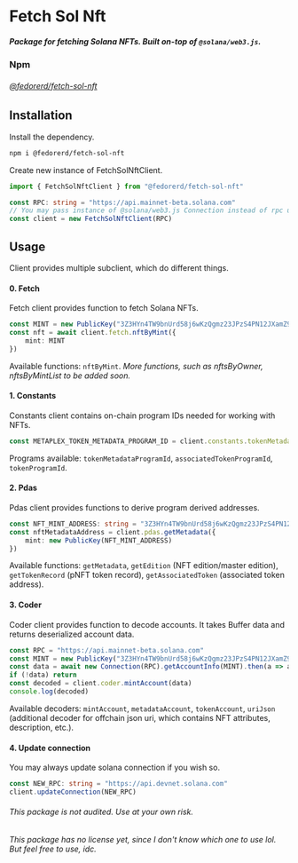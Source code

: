 # __Fetch Sol Nft__

##### Package for fetching Solana NFTs. Built on-top of `@solana/web3.js`.

### __Npm__
###### [@fedorerd/fetch-sol-nft](https://www.npmjs.com/package/@fedorerd/fetch-sol-nft)

## __Installation__

Install the dependency.
```sh
npm i @fedorerd/fetch-sol-nft
```
Create new instance of FetchSolNftClient.
```ts
import { FetchSolNftClient } from "@fedorerd/fetch-sol-nft"

const RPC: string = "https://api.mainnet-beta.solana.com"
// You may pass instance of @solana/web3.js Connection instead of rpc url string
const client = new FetchSolNftClient(RPC)
```

## __Usage__
Client provides multiple subclient, which do different things.

#### 0. __Fetch__
Fetch client provides function to fetch Solana NFTs.
```ts
const MINT = new PublicKey("3Z3HYn4TW9bnUrd58j6wKzQgmz23JPzS4PN12JXamZ9n")
const nft = await client.fetch.nftByMint({
    mint: MINT
})
```
Available functions: `nftByMint`.
_More functions, such as nftsByOwner, nftsByMintList to be added soon._

#### 1. __Constants__
Constants client contains on-chain program IDs needed for working with NFTs.
```ts
const METAPLEX_TOKEN_METADATA_PROGRAM_ID = client.constants.tokenMetadataProgramId
```
Programs available: `tokenMetadataProgramId`, `associatedTokenProgramId`, `tokenProgramId`.

#### 2. __Pdas__
Pdas client provides functions to derive program derived addresses.
```ts
const NFT_MINT_ADDRESS: string = "3Z3HYn4TW9bnUrd58j6wKzQgmz23JPzS4PN12JXamZ9n"
const nftMetadataAddress = client.pdas.getMetadata({
    mint: new PublicKey(NFT_MINT_ADDRESS)
})
```
Available functions: `getMetadata`, `getEdition` (NFT edition/master edition), `getTokenRecord` (pNFT token record), `getAssociatedToken` (associated token address).

#### 3. __Coder__
Coder client provides function to decode accounts. It takes Buffer data and returns deserialized account data.
```ts
const RPC = "https://api.mainnet-beta.solana.com"
const MINT = new PublicKey("3Z3HYn4TW9bnUrd58j6wKzQgmz23JPzS4PN12JXamZ9n")
const data = await new Connection(RPC).getAccountInfo(MINT).then(a => a?.data)
if (!data) return
const decoded = client.coder.mintAccount(data)
console.log(decoded)
```
Available decoders: `mintAccount`, `metadataAccount`, `tokenAccount`, `uriJson` (additional decoder for offchain json uri, which contains NFT attributes, description, etc.).

#### 4. __Update connection__
You may always update solana connection if you wish so.
```ts
const NEW_RPC: string = "https://api.devnet.solana.com"
client.updateConnection(NEW_RPC)
```

###### This package is not audited. Use at your own risk.
###### This package has no license yet, since I don't know which one to use lol. But feel free to use, idc.